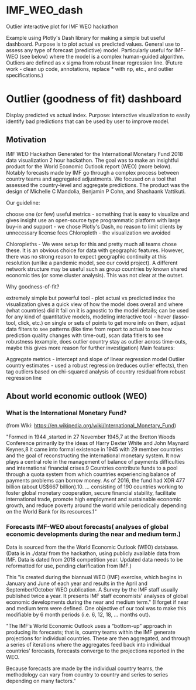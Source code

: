 # IMF_WEO_dash
Outlier interactive plot for IMF WEO hackathon

Example using Plotly's Dash library for making a simple but useful dashboard. Purpose is to plot actual vs predicted values. General use to assess any type of forecast (predictive) model. Particularly useful for IMF-WEO (see below) where the model is a complex human-guided algorithm. Outliers are defined as x sigma from robust linear regression line. (Future work - clean up code, annotations, replace * with np, etc., and outlier specifications.)

# Outlier (goodness of fit) dashboard

Display predicted vs actual index. Purpose: interactive visualization to easily identify bad predictions that can be used by user to improve model.

## Motivation 
IMF WEO Hackathon Generated for the International Monetary Fund 2018 data visualization 2 hour hackathon. The goal was to make an insightful product for the World Economic Outlook report (WEO) (more below). Notably forecasts made by IMF go through a complex process between country teams and aggregated adjustments. We focused on a tool that assessed the country-level and aggregate predictions. The product was the design of Michelle C Mandolia, Benjamin P Cohn, and Shashaank Vattikuti.

Our guideline:

choose one (or few) useful metrics - something that is easy to visualize and gives insight
use an open-source type programmatic platform with large buy-in and support - we chose Plotly's Dash, no reason to limit clients by unnecessary license fees
Chloropleth - the visualization we avoided

Chloropleths - We were setup for this and pretty much all teams chose these. It is an obvious choice for data with geographic features. However, there was no strong reason to expect geographic continuity at this resolution (unlike a pandemic model, see our covid project).
A different network structure may be useful such as group countries by known shared economic ties (or some cluster analysis). This was not clear at the outset.

Why goodness-of-fit?

extremely simple but powerful tool - plot actual vs predicted index
the visualization gives a quick view of how the model does overall and where (what countries) did it fail on
it is agnostic to the model details; can be used for any kind of quantitative models, modeling
interactive tool - hover (lasso-tool, click, etc.) on single or sets of points to get more info on them, adjust data filters to see patterns (like time from report to actual to see how prediction quality changes with time-out), scan data fitlers to see robustness (example, does outlier country stay as outlier across time-outs, maybe this gives more reason for further investigation)
Main features:

Aggregate metrics - intercept and slope of linear regression model
Outlier country estimates - used a robust regression (reduces outlier effects), then tag outliers based on chi-squared analysis of country residual from robust regression line

## About world economic outlook (WEO) 
### What is the International Monetary Fund?

(from Wiki: https://en.wikipedia.org/wiki/International_Monetary_Fund)

"Formed in 1944 ,started in 27 November 1945,7 at the Bretton Woods Conference primarily by the ideas of Harry Dexter White and John Maynard Keynes,8 it came into formal existence in 1945 with 29 member countries and the goal of reconstructing the international monetary system. It now plays a central role in the management of balance of payments difficulties and international financial crises.9 Countries contribute funds to a pool through a quota system from which countries experiencing balance of payments problems can borrow money. As of 2016, the fund had XDR 477 billion (about US$667 billion).10. ... consisting of 190 countries working to foster global monetary cooperation, secure financial stability, facilitate international trade, promote high employment and sustainable economic growth, and reduce poverty around the world while periodically depending on the World Bank for its resources.1"

### Forecasts IMF-WEO about forecasts( analyses of global economic developments during the near and medium term.)

Data is sourced from the the World Economic Outlook (WEO) database. (Data is in ./data/ from the hackathon, using publicly available data from IMF. Data is dated from 2018 competition year. Updated data needs to be reformatted for use, pending clarification from IMF.) 

This "is created during the biannual WEO (IMF) exercise, which begins in January and June of each year and results in the April and September/October WEO publication. A Survey by the IMF staff usually published twice a year. It presents IMF staff economists' analyses of global economic developments during the near and medium term."
(I forget if near and medium term were defined. One objective of our tool was to make this modifiable by 6 month periods (i.e. 6, 12, 18, ... months out).

"The IMF’s World Economic Outlook uses a “bottom-up” approach in producing its forecasts; that is, country teams within the IMF generate projections for individual countries. These are then aggregated, and through a series of iterations where the aggregates feed back into individual countries’ forecasts, forecasts converge to the projections reported in the WEO.

Because forecasts are made by the individual country teams, the methodology can vary from country to country and series to series depending on many factors."
